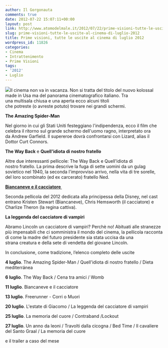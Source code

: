 ```yaml
---
author: Il Gorgonauta
comments: true
date: 2012-07-22 15:07:11+00:00
layout: post
link: http://www.atomodelmale.it/2012/07/22/prime-visioni-tutte-le-uscite-al-cinema-di-luglio-2012/
slug: prime-visioni-tutte-le-uscite-al-cinema-di-luglio-2012
title: Prime visioni, tutte le uscite al cinema di luglio 2012
wordpress_id: 11826
categories:
- Cinema
- Intrattenimento
- Prime Visioni
tags:
- '2012'
- Luglio
---
```


[![](http://www.atomodelmale.it/wp-content/uploads/2012/07/The-Amazing-Spider-Man-300x187.jpg)](http://www.atomodelmale.it/wp-content/uploads/2012/07/The-Amazing-Spider-Man.jpg)Il cinema non va in vacanza. Non si tratta del titolo del nuovo kolossal made in Usa ma del panorama cinematografico italiano. Tra una multisala chiusa e una aperta ecco alcuni titoli che potreste (o avreste potuto) trovare nei grandi schermi.

**The Amazing Spider-Man**

Nel giorno in cui gli Stati Uniti festeggiano l'indipendenza, ecco il film che celebra il ritorno sul grande schermo dell'uomo ragno, interpretato ora da Andrew Garfield. Il supereroe dovrà confrontarsi con Lizard, alias il Dottor Curt Connors.

**The Way Back** e **Quell'idiota di nostro fratello**

Altre due interessanti pellicole: The Way Back e Quell'idiota di nostro fratello. La prima descrive la fuga di sette uomini da un gulag sovietico nel 1940, la seconda l'improvviso arrivo, nella vita di tre sorelle, del loro scombinato (ed ex carcerato) fratello Ned.

**[Biancaneve e il cacciatore ](http://www.atomodelmale.it/2012/07/17/biancaneve-e-il-cacciatore/)**

Seconda pellicola del 2012 dedicata alla principessa della Disney, nel cast entrano Kristen Stewart (Biancaneve), Chris Hemsworth (il cacciatore) e Charlize Theron (la regina cattiva).


**La leggenda del cacciatore di vampiri**

Abramo Lincoln un cacciatore di vampiri? Perchè no! Abituati alle stranezze più impensabili che ci somministra il mondo del cinema, la pellicola racconta di come la madre del futuro presidente sia stata uccisa da una strana creatura e della sete di vendetta del giovane Lincoln.


In conclusione, come tradizione, l’elenco completo delle uscite


**4 luglio**. The Amazing Spider-Man / Quell'idiota di nostro fratello / Dieta mediterránea

**6 luglio**. The Way Back / Cena tra amici / Womb

**11 luglio**. Biancaneve e il cacciatore

**13 luglio**. Freerunner - Corri o Muori

**20 luglio**. L'estate di Giacomo / La leggenda del cacciatore di vampiri

**25 luglio**. La memoria del cuore / Contraband /Lockout

**27 luglio**. Un anno da leoni / Travolti dalla cicogna / Bed Time / Il cavaliere del Santo Graal / La memoria del cuore


e il trailer a caso del mese



